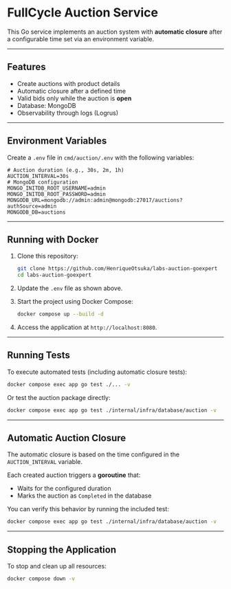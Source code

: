 
# FullCycle Auction Service

This Go service implements an auction system with **automatic closure** after a configurable time set via an environment variable.

---

## Features

- Create auctions with product details
- Automatic closure after a defined time
- Valid bids only while the auction is **open**
- Database: MongoDB
- Observability through logs (Logrus)

---

## Environment Variables

Create a `.env` file in `cmd/auction/.env` with the following variables:

```env
# Auction duration (e.g., 30s, 2m, 1h)
AUCTION_INTERVAL=30s
# MongoDB configuration
MONGO_INITDB_ROOT_USERNAME=admin
MONGO_INITDB_ROOT_PASSWORD=admin
MONGODB_URL=mongodb://admin:admin@mongodb:27017/auctions?authSource=admin
MONGODB_DB=auctions
```

---

## Running with Docker

1. Clone this repository:

    ```bash
    git clone https://github.com/HenriqueOtsuka/labs-auction-goexpert
    cd labs-auction-goexpert
    ```

2. Update the `.env` file as shown above.

3. Start the project using Docker Compose:

    ```bash
    docker compose up --build -d
    ```

4. Access the application at `http://localhost:8080`.

---

## Running Tests

To execute automated tests (including automatic closure tests):

```bash
docker compose exec app go test ./... -v
```

Or test the auction package directly:

```bash
docker compose exec app go test ./internal/infra/database/auction -v
```

---

## Automatic Auction Closure

The automatic closure is based on the time configured in the `AUCTION_INTERVAL` variable.

Each created auction triggers a **goroutine** that:
- Waits for the configured duration
- Marks the auction as `Completed` in the database

You can verify this behavior by running the included test:

```bash
docker compose exec app go test ./internal/infra/database/auction -v
```

---

## Stopping the Application

To stop and clean up all resources:

```bash
docker compose down -v
```
